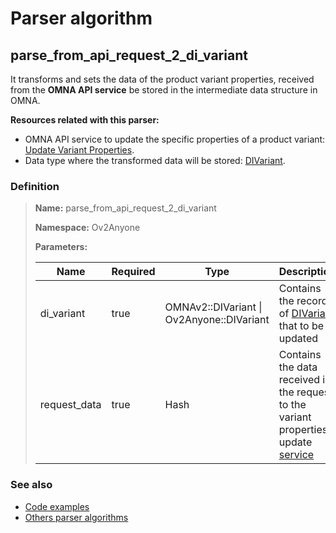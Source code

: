 # Parser algorithm
 
## parse_from_api_request_2_di_variant

It transforms and sets the data of the product variant properties, received from the **OMNA API service** be stored in 
the intermediate data structure in OMNA.

**Resources related with this parser:**

* OMNA API service to update the specific properties of a product variant: [Update Variant Properties](/eCapi/api-spec/index.html#operation/update_integration_variant_beta_).
* Data type where the transformed data will be stored: [DIVariant](../data-types/DIVariant.md).
    
### Definition

> **Name:** parse_from_api_request_2_di_variant
> 
> **Namespace:** Ov2Anyone
>
> **Parameters:**
> 
> | Name | Required | Type | Description |
> | ---- | -------- | ---- | ----------- |
> | di_variant | true | OMNAv2::DIVariant \| Ov2Anyone::DIVariant | Contains the record of [DIVariant](../data-types/DIVariant.md) that to be updated |
> | request_data | true | Hash | Contains the data received in the request to the variant properties update [service](/eCapi/api-spec/#operation/update_integration_variant_beta_) |

### See also
* [Code examples](https://cenit.io/algorithm?f[name][40703][o]=is&f[name][40703][v]=parse_from_api_request_2_di_variant&f[namespace][40840][o]=starts_with&f[namespace][40840][v]=Ov2)
* [Others parser algorithms](overview?id=parse_from_api_request_2_di_variant)